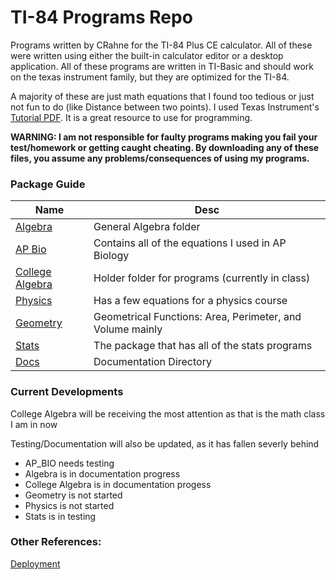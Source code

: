 # TI-84 Programs Repo

Programs written by CRahne for the TI-84 Plus CE calculator. All of these were written using either the built-in calculator editor or a desktop application. All of these programs are written in TI-Basic and should work on the texas instrument family, but they are optimized for the TI-84.


A majority of these are just math equations that I found too tedious or just not fun to do (like Distance between two points). I used Texas Instrument's [Tutorial PDF](https://education.ti.com/-/media/377A0772C3B04D83B83D2A4E51029D08). It is a great resource to use for programming.


<b>WARNING: I am not responsible for faulty programs making you fail your test/homework or getting caught cheating. By downloading any of these files, you assume any problems/consequences of using my programs.</b>


### Package Guide
| Name      | Desc                                                                                     |
| --------- | ---------------------------------------------------------------------------------------- |
| [Algebra](/Docs/Algebra/ReadMe.md)   | General Algebra folder                                        |
| [AP Bio](/Docs/AP_Bio/ReadMe.md)     | Contains all of the equations I used in AP Biology            |
| [College Algebra](/Docs/College_Algebra/Readme.md) | Holder folder for programs (currently in class) |
| [Physics](/Docs/Physics/ReadMe.md)   | Has a few equations for a physics course                      |
| [Geometry](/Docs/Geometry/ReadMe.md) | Geometrical Functions: Area, Perimeter, and Volume mainly     |
| [Stats](/Docs/Stats/ReadMe.md)       | The package that has all of the stats programs                |
| [Docs](/Docs/ReadMe.md)              | Documentation Directory                                       |


### Current Developments

College Algebra will be receiving the most attention as that is the math class I am in now

Testing/Documentation will also be updated, as it has fallen severly behind
- AP_BIO needs testing
- Algebra is in documentation progress
- College Algebra is in documentation progess
- Geometry is not started
- Physics is not started
- Stats is in testing

### Other References:

[Deployment](/Docs/Others/Deployment.md)
